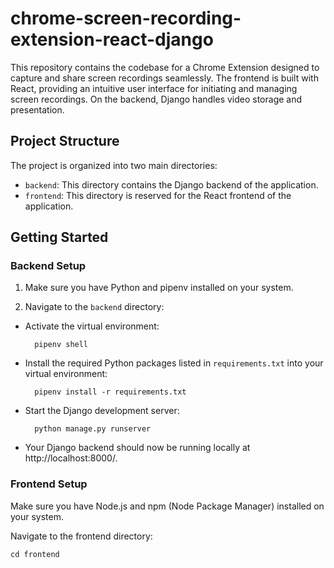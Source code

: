 # chrome-screen-recording-extension-react-django

This repository contains the codebase for a Chrome Extension designed to capture and share screen recordings seamlessly. The frontend is built with React, providing an intuitive user interface for initiating and managing screen recordings. On the backend, Django handles video storage and presentation.


## Project Structure

The project is organized into two main directories:

- `backend`: This directory contains the Django backend of the application.
- `frontend`: This directory is reserved for the React frontend of the application.

## Getting Started

### Backend Setup

1. Make sure you have Python and pipenv installed on your system.

2. Navigate to the `backend` directory:

- Activate the virtual environment:

		pipenv shell

- Install the required Python packages listed in `requirements.txt` into your virtual environment:

  		pipenv install -r requirements.txt

- Start the Django development server:

		python manage.py runserver

- Your Django backend should now be running locally at http://localhost:8000/.

### Frontend Setup

Make sure you have Node.js and npm (Node Package Manager) installed on your system.

Navigate to the frontend directory:

	cd frontend
